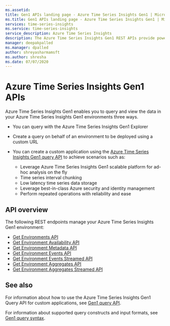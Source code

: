 ```yaml
---
ms.assetid:
title: Gen1 APIs landing page - Azure Time Series Insights Gen1 | Microsoft Docs
ms.title: Gen1 APIs landing page - Azure Time Series Insights Gen1 | Microsoft Docs
services: time-series-insights
ms.service: time-series-insights
service_description: Azure Time Series Insights
description: The Azure Time Series Insights Gen1 REST APIs provide powerful abilities to query and view data in your Gen1 environments.
manager: deepakpalled
ms.manager: dpalled
author: shreyasharmamsft
ms.author: shresha
ms.date: 07/07/2020
---
```


# Azure Time Series Insights Gen1 APIs

Azure Time Series Insights Gen1 enables you to query and view the data in your Azure Time Series Insights Gen1 environments three ways.

* You can query with the Azure Time Series Insights Gen1 Explorer
* Create a query on behalf of an environment to be deployed using a custom URL
* You can create a custom application using the [Azure Time Series Insights Gen1 query API](ga-query-api.md) to achieve scenarios such as:

  - Leverage Azure Time Series Insights Gen1 scalable platform for ad-hoc analysis on the fly
  - Time series interval chunking
  - Low latency time series data storage
  - Leverage best-in-class Azure security and identity management
  - Perform repeated operations with reliability and ease

## API overview

The following REST endpoints manage your Azure Time Series Insights Gen1 environment:

* [Get Environments API](./ga-query-api.md#get-environments-api)
* [Get Environment Availability API](./ga-query-api.md#get-environment-availability-api)
* [Get Environment Metadata API](./ga-query-api.md#get-environment-metadata-api)
* [Get Environment Events API](./ga-query-api.md#get-environment-events-api)
* [Get Environment Events Streamed API](./ga-query-api.md#get-environment-events-streamed-api)
* [Get Environment Aggregates API](./ga-query-api.md#get-environment-aggregates-api)
* [Get Environment Aggregates Streamed API](./ga-query-api.md#get-environment-aggregates-streamed-api)

## See also

For information about how to use the Azure Time Series Insights Gen1 Query API for custom applications, see [Gen1 query API](ga-query-api.md).

For information about supported query constructs and input formats, see [Gen1 query syntax](ga-query-syntax.md).
